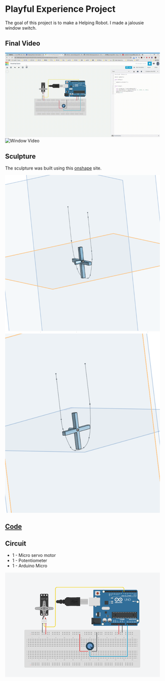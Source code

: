 # Playful Experience Project

The goal of this project is to make a Helping Robot. I made a jalousie window switch.

## Final Video

![Motor Video](https://github.com/Zgpp/Zgpp.github.io/blob/master/cim542hw/images/motor.gif)
![Window Video](https://github.com/Zgpp/Zgpp.github.io/blob/master/cim542hw/images/window.gif)

## Sculpture

The sculpture was built using this [onshape](https://cad.onshape.com/) site. 

![3D view](https://github.com/Zgpp/Zgpp.github.io/blob/master/cim542hw/images/HelpingRobot1.png)
![3D view](https://github.com/Zgpp/Zgpp.github.io/blob/master/cim542hw/images/HelpingRobot2.png)

## [Code](https://github.com/Zgpp/Zgpp.github.io/blob/master/cim542hw/ino/HelpingRobot.ino)

## Circuit

* 1 - Micro servo motor
* 1 - Potentiometer
* 1 - Arduino Micro

![General Circuit](https://github.com/Zgpp/Zgpp.github.io/blob/master/cim542hw/images/Circuit.png)
